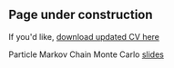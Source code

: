 ## Page under construction

If you'd like, [download updated CV here](https://bocconi-my.sharepoint.com/:b:/g/personal/pietro_dominietto_studbocconi_it/EatYKe18viNFpMu86WmAmu4Byyzup1cxQ4IY_wtAI_TohA?e=8iUQpl)

Particle Markov Chain Monte Carlo [slides](https://bocconi-my.sharepoint.com/:b:/g/personal/pietro_dominietto_studbocconi_it/EVabMrq-W5xFrdQH-9ZJ36wBbnRf439khG8S0FvZauMUjQ?e=qenksw)
